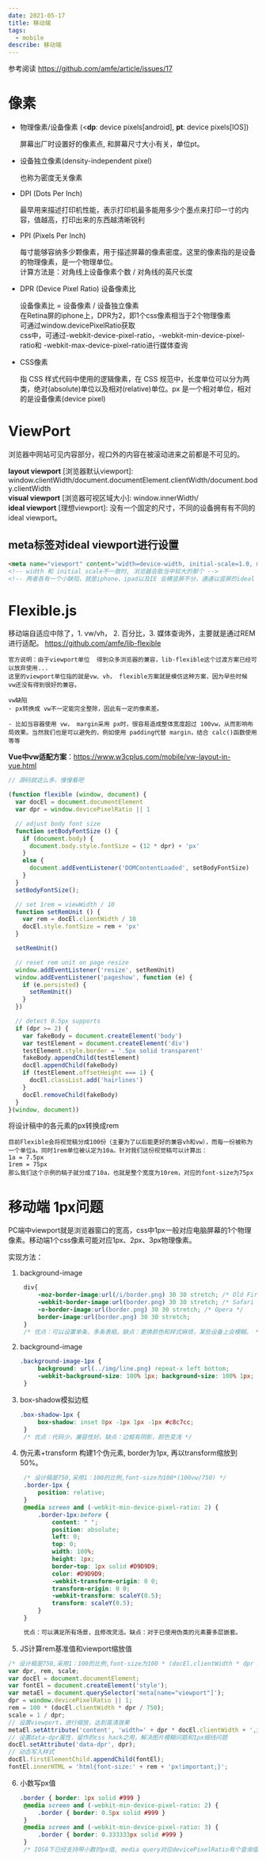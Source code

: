 ```yaml
---
date: 2021-05-17
title: 移动端
tags:
  - mobile
describe: 移动端
---
```


参考阅读 https://github.com/amfe/article/issues/17

# 像素
- 物理像素/设备像素 (<**dp**: device pixels[android], **pt**: device pixels[IOS])
 
    屏幕出厂时设置好的像素点, 和屏幕尺寸大小有关，单位pt。

- 设备独立像素(density-independent pixel)
  
  也称为密度无关像素

- DPI (Dots Per Inch) 
  
  最早用来描述打印机性能，表示打印机最多能用多少个墨点来打印一寸的内容，值越高，打印出来的东西越清晰锐利

- PPI (Pixels Per Inch)
  
  每寸能够容纳多少颗像素，用于描述屏幕的像素密度。这里的像素指的是设备的物理像素，是一个物理单位。<br>
  计算方法是：对角线上设备像素个数 / 对角线的英尺长度

- DPR (Device Pixel Ratio) 设备像素比
  
  设备像素比 = 设备像素 / 设备独立像素<br>
  在Retina屏的iphone上，DPR为2，即1个css像素相当于2个物理像素<br>
  可通过window.devicePixelRatio获取<br>
  css中，可通过-webkit-device-pixel-ratio，-webkit-min-device-pixel-ratio和 -webkit-max-device-pixel-ratio进行媒体查询


- CSS像素
  
  指 CSS 样式代码中使用的逻辑像素，在 CSS 规范中，长度单位可以分为两类，绝对(absolute)单位以及相对(relative)单位。px 是一个相对单位，相对的是设备像素(device pixel)


# ViewPort

浏览器中网站可见内容部分，视口外的内容在被滚动进来之前都是不可见的。

**layout viewport** [浏览器默认viewport]:   window.clientWidth/document.documentElement.clientWidth/document.body.clientWidth  <br>
**visual viewport** [浏览器可视区域大小]:    window.innerWidth/   <br>
**ideal viewport** [理想viewport]: 没有一个固定的尺寸，不同的设备拥有有不同的 ideal viewport。

## meta标签对ideal viewport进行设置

```html
<meta name="viewport" content="width=device-width, initial-scale=1.0, maximum-scale=1.0, user-scalable=0">
<!-- width 和 initial scale不一致时, 浏览器会取当中较大的那个 -->
<!-- 两者各有一个小缺陷，就是iphone、ipad以及IE 会横竖屏不分，通通以竖屏的ideal viewport宽度为准. 最完美的写法应该是，两者都写上去，initial-scale=1 解决了 iphone、ipad的毛病，width=device-width则解决了IE的毛病 -->
```

# Flexible.js
移动端自适应中除了，1. vw/vh， 2. 百分比，3. 媒体查询外，主要就是通过REM进行适配。
https://github.com/amfe/lib-flexible

    官方说明：由于viewport单位  得到众多浏览器的兼容，lib-flexible这个过渡方案已经可以放弃使用...
    这里的viewport单位指的就是vw、vh， flexible方案就是模仿这种方案，因为早些时候 vw还没有得到很好的兼容。

    vw缺陷
    - px转换成 vw不一定能完全整除，因此有一定的像素差。

    - 比如当容器使用 vw， margin采用 px时，很容易造成整体宽度超过 100vw，从而影响布局效果。当然我们也是可以避免的，例如使用 padding代替 margin，结合 calc()函数使用等等
  
  **Vue中vw适配方案**：https://www.w3cplus.com/mobile/vw-layout-in-vue.html

```js
// 源码就这么多，慢慢看吧

(function flexible (window, document) {
  var docEl = document.documentElement
  var dpr = window.devicePixelRatio || 1

  // adjust body font size
  function setBodyFontSize () {
    if (document.body) {
      document.body.style.fontSize = (12 * dpr) + 'px'
    }
    else {
      document.addEventListener('DOMContentLoaded', setBodyFontSize)
    }
  }
  setBodyFontSize();

  // set 1rem = viewWidth / 10
  function setRemUnit () {
    var rem = docEl.clientWidth / 10
    docEl.style.fontSize = rem + 'px'
  }

  setRemUnit()

  // reset rem unit on page resize
  window.addEventListener('resize', setRemUnit)
  window.addEventListener('pageshow', function (e) {
    if (e.persisted) {
      setRemUnit()
    }
  })

  // detect 0.5px supports
  if (dpr >= 2) {
    var fakeBody = document.createElement('body')
    var testElement = document.createElement('div')
    testElement.style.border = '.5px solid transparent'
    fakeBody.appendChild(testElement)
    docEl.appendChild(fakeBody)
    if (testElement.offsetHeight === 1) {
      docEl.classList.add('hairlines')
    }
    docEl.removeChild(fakeBody)
  }
}(window, document))
```
将设计稿中的各元素的px转换成rem

    目前Flexible会将视觉稿分成100份（主要为了以后能更好的兼容vh和vw），而每一份被称为一个单位a。同时1rem单位被认定为10a。针对我们这份视觉稿可以计算出：
    1a = 7.5px
    1rem = 75px
    那么我们这个示例的稿子就分成了10a，也就是整个宽度为10rem，对应的font-size为75px

# 移动端 1px问题
PC端中viewport就是浏览器窗口的宽高，css中1px一般对应电脑屏幕的1个物理像素。移动端1个css像素可能对应1px、2px、3px物理像素。

实现方法：

1. background-image
   ```css
    div{
        -moz-border-image:url(/i/border.png) 30 30 stretch; /* Old Firefox */
        -webkit-border-image:url(border.png) 30 30 stretch; /* Safari 5 */
        -o-border-image:url(border.png) 30 30 stretch; /* Opera */
        border-image:url(border.png) 30 30 stretch;
    }
    /* 优点：可以设置单条、多条表框。缺点：更换颜色和样式麻烦，某些设备上会模糊。 */
   ```
2. background-image
   ```css
   .background-image-1px {
        background: url(../img/line.png) repeat-x left bottom;
        -webkit-background-size: 100% 1px; background-size: 100% 1px;
    }
   ```
3. box-shadow模拟边框
   ```css
   .box-shadow-1px {
        box-shadow: inset 0px -1px 1px -1px #c8c7cc;
    }
    /* 优点：代码少，兼容性好。缺点：边框有阴影，颜色变浅 */
   ```
4. 伪元素+transform
   构建1个伪元素, border为1px, 再以transform缩放到50%。
   ```css
    /* 设计稿是750,采用1：100的比例,font-size为100*(100vw/750) */
    .border-1px {
        position: relative;
    }
    @media screen and (-webkit-min-device-pixel-ratio: 2) {
        .border-1px:before {
            content: " ";
            position: absolute;
            left: 0;
            top: 0;
            width: 100%;
            height: 1px;
            border-top: 1px solid #D9D9D9;
            color: #D9D9D9;
            -webkit-transform-origin: 0 0;
            transform-origin: 0 0;
            -webkit-transform: scaleY(0.5);
            transform: scaleY(0.5);
        }
    }

    优点：可以满足所有场景，且修改灵活。缺点：对于已使用伪类的元素要多层嵌套。
    ```

5. JS计算rem基准值和viewport缩放值

```js
/* 设计稿是750,采用1：100的比例,font-size为100 * (docEl.clientWidth * dpr / 750) */
var dpr, rem, scale;
var docEl = document.documentElement;
var fontEl = document.createElement('style');
var metaEl = document.querySelector('meta[name="viewport"]');
dpr = window.devicePixelRatio || 1;
rem = 100 * (docEl.clientWidth * dpr / 750);
scale = 1 / dpr;
// 设置viewport，进行缩放，达到高清效果
metaEl.setAttribute('content', 'width=' + dpr * docEl.clientWidth + ',initial-scale=' + scale + ',maximum-scale=' + scale + ', minimum-scale=' + scale + ',user-scalable=no');
// 设置data-dpr属性，留作的css hack之用，解决图片模糊问题和1px细线问题
docEl.setAttribute('data-dpr', dpr);
// 动态写入样式
docEl.firstElementChild.appendChild(fontEl);
fontEl.innerHTML = 'html{font-size:' + rem + 'px!important;}';
```

6. 小数写px值
   ```css
   .border { border: 1px solid #999 }
    @media screen and (-webkit-min-device-pixel-ratio: 2) {
        .border { border: 0.5px solid #999 }
    }
    @media screen and (-webkit-min-device-pixel-ratio: 3) {
        .border { border: 0.333333px solid #999 }
    }
    /* IOS8下已经支持带小数的px值, media query对应devicePixelRatio有个查询值-webkit-min-device-pixel-ratio, css可以写成这样 */
   ```


